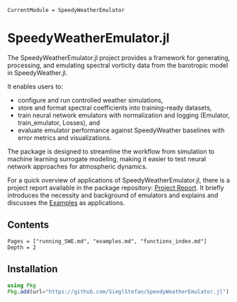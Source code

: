 ```@meta
CurrentModule = SpeedyWeatherEmulator
```

# SpeedyWeatherEmulator.jl

The SpeedyWeatherEmulator.jl project provides a framework for generating, processing, and emulating spectral vorticity data from the barotropic model in SpeedyWeather.jl.

It enables users to:
- configure and run controlled weather simulations,
- store and format spectral coefficients into training-ready datasets,
- train neural network emulators with normalization and logging (Emulator, train_emulator, Losses), and
- evaluate emulator performance against SpeedyWeather baselines with error metrics and visualizations.

The package is designed to streamline the workflow from simulation to machine learning surrogate modeling, making it easier to test neural network approaches for atmospheric dynamics.

For a quick overview of applications of SpeedyWeatherEmulator.jl, there is a project report available in the package repository: [Project Report](https://github.com/SieglStefan/SpeedyWeatherEmulator.jl/blob/main/ProjectReport.pdf).
It briefly introduces the necessity and background of emulators and explains and discusses the [Examples](examples.md) as applications.


## Contents

```@contents
Pages = ["running_SWE.md", "examples.md", "functions_index.md"]
Depth = 2
```


## Installation
```julia
using Pkg
Pkg.add(url="https://github.com/SieglStefan/SpeedyWeatherEmulator.jl")
```